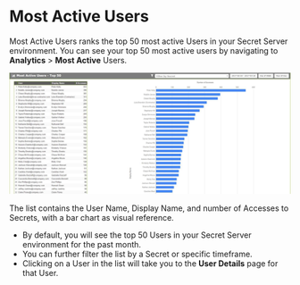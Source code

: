 [title]: # (Most Active Users)
[tags]: # (Privileged Behavior Analytics,PBA,Operations,Most Active,Rank,50 Users)
[priority]: # (4070)

# Most Active Users

Most Active Users ranks the top 50 most active Users in your Secret Server environment. You can see your top 50 most active users by navigating to **Analytics** > **Most Active** Users.

![alt](images/1f6cc14f180155df46dfa451c130fd74.jpg)

The list contains the User Name, Display Name, and number of Accesses to Secrets, with a bar chart as visual reference.

* By default, you will see the top 50 Users in your Secret Server environment for the past month.
* You can further filter the list by a Secret or specific timeframe.
* Clicking on a User in the list will take you to the **User Details** page for that User.
